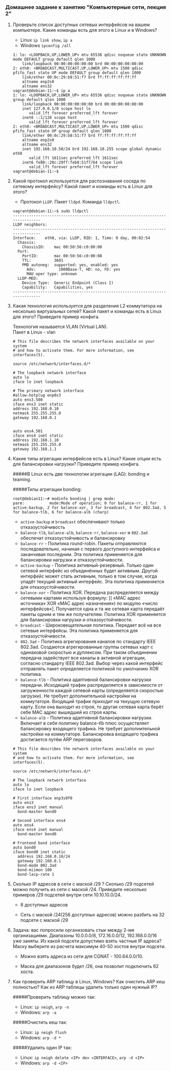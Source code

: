 ### Домашнее задание к занятию "Компьютерные сети, лекция 2"

1. Проверьте список доступных сетевых интерфейсов на вашем компьютере. Какие команды есть для этого в Linux и в Windows?

    - Linux `ip link show`, `ip a`
    - Windows `ipconfig /all`
    ```vagrant@debian-11:~$ ip link show
    1: lo: <LOOPBACK,UP,LOWER_UP> mtu 65536 qdisc noqueue state UNKNOWN mode DEFAULT group default qlen 1000
        link/loopback 00:00:00:00:00:00 brd 00:00:00:00:00:00
    2: eth0: <BROADCAST,MULTICAST,UP,LOWER_UP> mtu 1500 qdisc pfifo_fast state UP mode DEFAULT group default qlen 1000
        link/ether 00:0c:29:b8:51:f7 brd ff:ff:ff:ff:ff:ff
        altname enp2s0
        altname ens32
    vagrant@debian-11:~$ ip a
    1: lo: <LOOPBACK,UP,LOWER_UP> mtu 65536 qdisc noqueue state UNKNOWN group default qlen 1000
        link/loopback 00:00:00:00:00:00 brd 00:00:00:00:00:00
        inet 127.0.0.1/8 scope host lo
           valid_lft forever preferred_lft forever
        inet6 ::1/128 scope host 
           valid_lft forever preferred_lft forever
    2: eth0: <BROADCAST,MULTICAST,UP,LOWER_UP> mtu 1500 qdisc pfifo_fast state UP group default qlen 1000
        link/ether 00:0c:29:b8:51:f7 brd ff:ff:ff:ff:ff:ff
        altname enp2s0
        altname ens32
        inet 192.168.10.50/24 brd 192.168.10.255 scope global dynamic eth0
           valid_lft 1611sec preferred_lft 1611sec
        inet6 fe80::20c:29ff:feb8:51f7/64 scope link 
           valid_lft forever preferred_lft forever
    vagrant@debian-11:~$ 
    ```
2. Какой протокол используется для распознавания соседа по сетевому интерфейсу? Какой пакет и команды есть в Linux для этого?
    
    - Протокол `LLDP`. Пакет `lldpd`. Команда `lldpctl`.
    ```
    vagrant@debian-11:~$ sudo lldpctl
    -------------------------------------------------------------------------------
    LLDP neighbors:
    -------------------------------------------------------------------------------
    Interface:    eth0, via: LLDP, RID: 1, Time: 0 day, 00:02:54
      Chassis:     
        ChassisID:    mac 00:50:56:c0:00:08
      Port:        
        PortID:       mac 00:50:56:c0:00:08
        TTL:          3601
        PMD autoneg:  supported: yes, enabled: yes
          Adv:          1000Base-T, HD: no, FD: yes
          MAU oper type: unknown
      LLDP-MED:    
        Device Type:  Generic Endpoint (Class I)
        Capability:   Capabilities, yes
    -------------------------------------------------------------------------------
    ```

3. Какая технология используется для разделения L2 коммутатора на несколько виртуальных сетей? Какой пакет и команды есть в Linux для этого? Приведите пример конфига.  
    
    Технология называется VLAN (Virtual LAN).  
    Пакет в Linux - vlan  
    
    ```
    # This file describes the network interfaces available on your system
    # and how to activate them. For more information, see interfaces(5).
    
    source /etc/network/interfaces.d/*
    
    # The loopback network interface
    auto lo
    iface lo inet loopback
    
    # The primary network interface
    #allow-hotplug enp0s3
    auto ens3.500
    iface ens3 inet static
    address 192.168.0.10
    netmask 255.255.255.0
    gateway 192.168.0.1
    
    
    auto ens4.501
    iface ens4 inet static
    address 192.168.1.10
    netmask 255.255.255.0
    gateway 192.168.1.1
    ```

4. Какие типы агрегации интерфейсов есть в Linux? Какие опции есть для балансировки нагрузки? Приведите пример конфига.  
    
    #####В Linux есть две технологии агрегации (LAG): bonding и teaming.  
    
    #####Типы агрегации bonding:
    
    ```
    root@debian11:~# modinfo bonding | grep mode:
    parm:           mode:Mode of operation; 0 for balance-rr, 1 for active-backup, 2 for balance-xor, 3 for broadcast, 4 for 802.3ad, 5 for balance-tlb, 6 for balance-alb (charp)
    ```
    
    - `active-backup` и `broadcast` обеспечивают только отказоустойчивость  
    - `balance-tlb`, `balance-alb`, `balance-rr`, `balance-xor` и `802.3ad` обеспечат отказоустойчивость и балансировку
    - `balance-rr` - Политика round-robin. Пакеты отправляются последовательно, начиная с первого доступного интерфейса и заканчивая последним. Эта политика применяется для балансировки нагрузки и отказоустойчивости.  
    - `active-backup` - Политика активный-резервный. Только один сетевой интерфейс из объединённых будет активным. Другой интерфейс может стать активным, только в том случае, когда упадёт текущий активный интерфейс. Эта политика применяется для отказоустойчивости.  
    - `balance-xor` - Политика XOR. Передача распределяется между сетевыми картами используя формулу: [( «MAC адрес источника» XOR «MAC адрес назначения») по модулю «число интерфейсов»]. Получается одна и та же сетевая карта передаёт пакеты одним и тем же получателям. Политика XOR применяется для балансировки нагрузки и отказоустойчивости.  
    - `broadcast` - Широковещательная политика. Передает всё на все сетевые интерфейсы. Эта политика применяется для отказоустойчивости.  
    - `802.3ad` - Политика агрегирования каналов по стандарту IEEE 802.3ad. Создаются агрегированные группы сетевых карт с одинаковой скоростью и дуплексом. При таком объединении передача задействует все каналы в активной агрегации, согласно стандарту IEEE 802.3ad. Выбор через какой интерфейс отправлять пакет определяется политикой по умолчанию XOR политика.  
    - `balance-tlb` - Политика адаптивной балансировки нагрузки передачи. Исходящий трафик распределяется в зависимости от загруженности каждой сетевой карты (определяется скоростью загрузки). Не требует дополнительной настройки на коммутаторе. Входящий трафик приходит на текущую сетевую карту. Если она выходит из строя, то другая сетевая карта берёт себе MAC адрес вышедшей из строя карты.  
    - `balance-alb` - Политика адаптивной балансировки нагрузки. Включает в себя политику balance-tlb плюс осуществляет балансировку входящего трафика. Не требует дополнительной настройки на коммутаторе. Балансировка входящего трафика достигается путём ARP переговоров.  
    
    ```
    # This file describes the network interfaces available on your system
    # and how to activate them. For more information, see interfaces(5).
    
    source /etc/network/interfaces.d/*
    
    # The loopback network interface
    auto lo
    iface lo inet loopback
    
    # First interface enp3s0f0
    auto ens3
    iface ens3 inet manual
      bond-master bond0
    
    # Second interface ens4
    auto ens4
    iface ens4 inet manual
      bond-master bond0
    
    # Frontend bond interface
    auto bond0
    iface bond0 inet static
      address 192.168.0.10/24
      gateway 192.168.0.1
      bond-mode 802.3ad
      bond-miimon 100
      bond-lacp-rate 1
    ```

5. Сколько IP адресов в сети с маской /29 ? Сколько /29 подсетей можно получить из сети с маской /24. Приведите несколько примеров /29 подсетей внутри сети 10.10.10.0/24.
    
    - 8 доступных адресов
    
    - Сеть с маской /24(256 доступных адресов) можно разбить на 32 подсети с маской /29
    
6. Задача: вас попросили организовать стык между 2-мя организациями. Диапазоны 10.0.0.0/8, 172.16.0.0/12, 192.168.0.0/16 уже заняты. Из какой подсети допустимо взять частные IP адреса? Маску выберите из расчета максимум 40-50 хостов внутри подсети.
    
    - Можно взять адреса из сети для CGNAT - 100.64.0.0/10.
    
    - Маска для диапазонов будет /26, она позволит подключить 62 хоста.

7. Как проверить ARP таблицу в Linux, Windows? Как очистить ARP кеш полностью? Как из ARP таблицы удалить только один нужный IP?
    
    #####Проверить таблицу можно так:
    
    - Linux: `ip neigh`, `arp -n`
    - Windows: `arp -a`
    
    #####Очистить кеш так:
    
    - Linux: `ip neigh flush`
    - Windows: `arp -d *`
    
    #####Удалить один IP так:
    
    - Linux: `ip neigh delete <IP> dev <INTERFACE>`, `arp -d <IP>`
    - Windows: `arp -d <IP>`